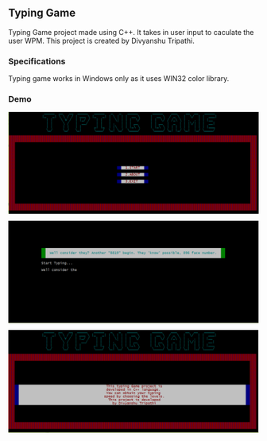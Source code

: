 ## Typing Game
Typing Game project made using C++. It takes in user input to caculate the user WPM. This project is created by Divyanshu Tripathi.

### Specifications
Typing game works in Windows only as it uses WIN32 color library.

### Demo
<a><img align="center" src="https://github.com/ZeoxD/typing-game/blob/main/Capture.PNG" alt="Typing Game" /></a>

<a><img align="center" src="https://github.com/ZeoxD/typing-game/blob/main/Capture1.PNG" alt="Typing Game" /></a>

<a><img align="center" src="https://github.com/ZeoxD/typing-game/blob/main/Capture3.PNG" alt="Typing Game" /></a>
